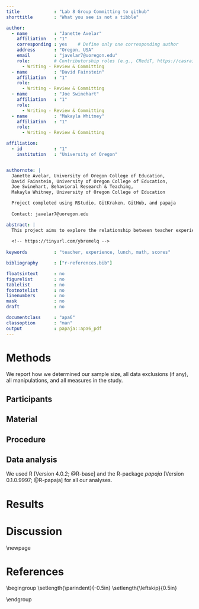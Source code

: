 ```yaml
---
title             : "Lab 8 Group Committing to github"
shorttitle        : "What you see is not a tibble"

author: 
  - name          : "Janette Avelar"
    affiliation   : "1"
    corresponding : yes    # Define only one corresponding author
    address       : "Oregon, USA"
    email         : "javelar7@uoregon.edu"
    role:         # Contributorship roles (e.g., CRediT, https://casrai.org/credit/)
      - Writing - Review & Committing
  - name          : "David Fainstein"
    affiliation   : "1"
    role:
      - Writing - Review & Committing
  - name          : "Joe Swinehart"
    affiliation   : "1"
    role:
      - Writing - Review & Committing
  - name          : "Makayla Whitney"
    affiliation   : "1"
    role:
      - Writing - Review & Committing

affiliation:
  - id            : "1"
    institution   : "University of Oregon"


authornote: |
  Janette Avelar, University of Oregon College of Education,
  David Fainstein, University of Oregon College of Education,
  Joe Swinehart, Behavioral Research & Teaching,
  Makayla Whitney, University of Oregon College of Education

  Project completed using RStudio, GitKraken, GitHub, and papaja
  
  Contact: javelar7@uoregon.edu

abstract: |
  This project aims to explore the relationship between teacher experience and student math scores, with an additional look at how free/reduced price lunch status correpsonds to that relationship.
  
  <!-- https://tinyurl.com/ybremelq -->
  
keywords          : "teacher, experience, lunch, math, scores"

bibliography      : ["r-references.bib"]

floatsintext      : no
figurelist        : no
tablelist         : no
footnotelist      : no
linenumbers       : no
mask              : no
draft             : no

documentclass     : "apa6"
classoption       : "man"
output            : papaja::apa6_pdf
---
```








# Methods
We report how we determined our sample size, all data exclusions (if any), all manipulations, and all measures in the study. <!-- 21-word solution (Simmons, Nelson & Simonsohn, 2012; retrieved from http://ssrn.com/abstract=2160588) -->

## Participants

## Material

## Procedure

## Data analysis
We used R [Version 4.0.2; @R-base] and the R-package *papaja* [Version 0.1.0.9997; @R-papaja] for all our analyses.


# Results

# Discussion


\newpage

# References

\begingroup
\setlength{\parindent}{-0.5in}
\setlength{\leftskip}{0.5in}

<div id="refs" custom-style="Bibliography"></div>
\endgroup
